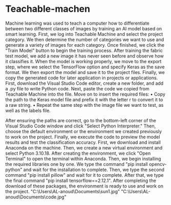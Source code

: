 
# Teachable-machen
Machine learning was used to teach a computer how to differentiate between two different classes of images by training an AI model based on smart learning.
First, we log into Teachable Machine and select the project category. We then determine the number of categories we want to use and generate a variety of images for each category.
Once finished, we click the "Train Model" button to begin the training process. After training the fabric test model, we add a new image it has never seen before and observe how it classifies it.
When the model is working properly, we move to the export step, where we select the TensorFlow option and specify Keras as the save format.
We then export the model and save it to the project files. Finally, we copy the generated code for later application in projects or applications.
First, download the Visual Studio Code editor, create a new folder, and add a .py file to write Python code.
Next, paste the code we copied from Teachable Machine into the file.
Move on to insert the required files:
• Copy the path to the Keras model file and prefix it with the letter r to convert it to a raw string.
• Repeat the same step with the image file we want to test, as well as the labels file.

After ensuring the paths are correct, go to the bottom-left corner of the Visual Studio Code window and click "Select Python Interpreter." Then, choose the default environment or the environment we created previously to work on the project.
Finally, we execute the code to preview the model results and test the classification accuracy.
First, we download and install Anaconda on the machine. Then, we create a new virtual environment and select Python 3.10.18. After creating the environment, we click "Open Terminal" to open the terminal within Anaconda. Then, we begin installing the required libraries one by one. We type the command "pip install opencv-python" and wait for the installation to complete. Then, we type the second command "pip install pillow" and wait for it to complete. After that, we type the final command "pip install tensorflow==2.12.1". After completing the download of these packages, the environment is ready to use and work on the project.
"C:\Users\AL-anoud\Documents\sun1.jpg"
"C:\Users\AL-anoud\Documents\code.jpg"
